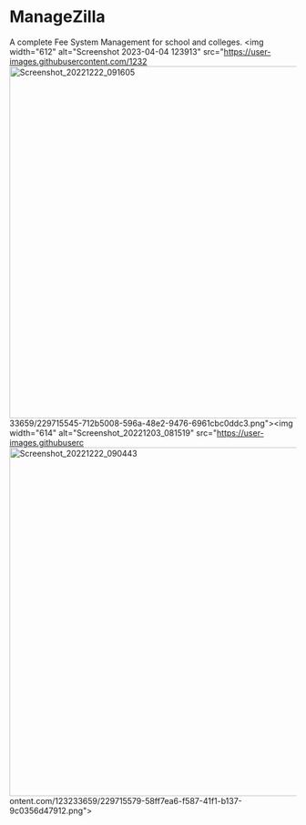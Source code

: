 # ManageZilla
 A complete Fee System Management for school and colleges.
<img width="612" alt="Screenshot 2023-04-04 123913" src="https://user-images.githubusercontent.com/1232<img width="618" alt="Screenshot_20221222_091605" src="https://user-images.githubusercontent.com/123233659/229715711-c02a8b6a-44ce-471a-91a5-d56fc6b5c75c.png">
33659/229715545-712b5008-596a-48e2-9476-6961cbc0ddc3.png"><img width="614" alt="Screenshot_20221203_081519" src="https://user-images.githubuserc<img width="612" alt="Screenshot_20221222_090443" src="https://user-images.githubusercontent.com/123233659/229715636-02453959-1ada-4528-b799-c9b590bbb0d3.png">
ontent.com/123233659/229715579-58ff7ea6-f587-41f1-b137-9c0356d47912.png">

